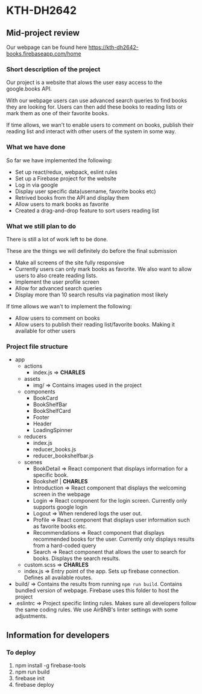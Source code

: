 # KTH-DH2642

## Mid-project review

Our webpage can be found here <https://kth-dh2642-books.firebaseapp.com/home>

### Short description of the project

Our project is a website that alows the user easy access to the google.books API.

With our webpage users can use advanced search queries to find books they are looking for.
 Users can then add these books to reading lists or mark them as one of their favorite books.

If time allows, we wan't to enable users to comment on books, publish their reading list and interact 
with other users of the system in some way.

### What we have done

So far we have implemented the following:

- Set up react/redux, webpack, eslint rules
- Set up a Firebase project for the website
- Log in via google
- Display user specific data(username, favorite books etc)
- Retrived books from the API and display them
- Allow users to mark books as favorite
- Created a drag-and-drop feature to sort users reading list

### What we still plan to do

There is still a lot of work left to be done.

These are the things we will definitely do before the final submission

- Make all screens of the site fully responsive
- Currently users can only mark books as favorite. We also want to allow users to also create reading lists.
- Implement the user profile screen
- Allow for advanced search queries
- Display more than 10 search results via pagination most likely

If time allows we wan't to implement the following:

- Allow users to comment on books
- Allow users to publish their reading list/favorite books. Making it available for other users

### Project file structure

- app
  - actions
    - index.js => **CHARLES**
  - assets
    - img/ => Contains images used in the project
  - components
    - BookCard
    - BookShelfBar
    - BookShelfCard
    - Footer
    - Header
    - LoadingSpinner
  - reducers
    - index.js
    - reducer_books.js
    - reducer_bookshelfbar.js
  - scenes
    - BookDetail => React component that displays information for a specific book.
    - Bookshelf | **CHARLES**
    - Introduction => React component that displays the welcoming screen in the webpage
    - Login => React component for the login screen. Currently only supports google login
    - Logout => When rendered logs the user out. 
    - Profile => React component that displays user information such as favorite books etc.
    - Recommendations => React component that displays recommended books for the user. Currently only displays results from a hard-coded query
    - Search => React component that allows the user to search for books. Displays the search results.
  - custom.scss => **CHARLES**
  - index.js => Entry point of the app. Sets up firebase connection. Defines all available routes.
- build/ => Contains the results from running `npm run build`. Contains bundled version of webpage. Firebase uses this folder to host the project
- .eslintrc => Project specific linting rules. Makes sure all developers follow the same coding rules. We use AirBNB's linter settings with some adjustments.

## Information for developers

### To deploy

  1. npm install -g firebase-tools
  2. npm run build
  3. firebase init
  4. firebase deploy
